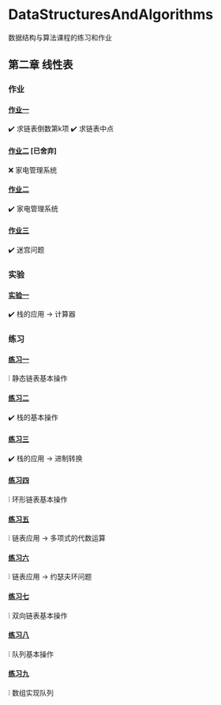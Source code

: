 # DataStructuresAndAlgorithms

数据结构与算法课程的练习和作业

## 第二章 线性表

### 作业

#### [作业一](./Chapter-2-LinearList/Homework/Chapter-2-LinearList-Homework-1)

:heavy_check_mark: 求链表倒数第k项
:heavy_check_mark: 求链表中点

#### [作业二](./Chapter-2-LinearList/Homework/Chapter-2-LinearList-Homework-2) [已舍弃]

:x: 家电管理系统

#### [作业二](./Chapter-2-LinearList/Homework/Chapter-2-LinearList-Homework-2-CSharp)

:heavy_check_mark: 家电管理系统

#### [作业三](./Chapter-2-LinearList/Homework/Chapter-2-LinearList-Homework-3)

:heavy_check_mark: 迷宫问题

### 实验

#### [实验一](./Chapter-2-LinearList/Experiment/Chapter-2-LinearList-Experiment-1)

:heavy_check_mark: 栈的应用 -> 计算器

### 练习

#### [练习一](./Chapter-2-LinearList/Practice/Chapter-2-LinearList-Practice-1)

:grey_exclamation: 静态链表基本操作

#### [练习二](./Chapter-2-LinearList/Practice/Chapter-2-LinearList-Practice-2)

:heavy_check_mark: 栈的基本操作

#### [练习三](./Chapter-2-LinearList/Practice/Chapter-2-LinearList-Practice-3)

:heavy_check_mark: 栈的应用 -> 进制转换

#### [练习四](./Chapter-2-LinearList/Practice/Chapter-2-LinearList-Practice-4)

:grey_exclamation: 环形链表基本操作

#### [练习五](./Chapter-2-LinearList/Practice/Chapter-2-LinearList-Practice-5)

:grey_exclamation: 链表应用 -> 多项式的代数运算

#### [练习六](./Chapter-2-LinearList/Practice/Chapter-2-LinearList-Practice-6)

:grey_exclamation: 链表应用 -> 约瑟夫环问题

#### [练习七](./Chapter-2-LinearList/Practice/Chapter-2-LinearList-Practice-7)

:grey_exclamation: 双向链表基本操作

#### [练习八](./Chapter-2-LinearList/Practice/Chapter-2-LinearList-Practice-8)

:grey_exclamation: 队列基本操作

#### [练习九](./Chapter-2-LinearList/Practice/Chapter-2-LinearList-Practice-9)

:grey_exclamation: 数组实现队列
